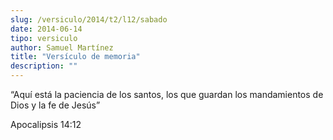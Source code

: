 ```yaml
---
slug: /versiculo/2014/t2/l12/sabado
date: 2014-06-14
tipo: versiculo
author: Samuel Martínez
title: "Versículo de memoria"
description: ""
---
```


“Aquí está la paciencia de los santos, los que guardan los mandamientos de Dios y la fe de Jesús”

Apocalipsis 14:12
